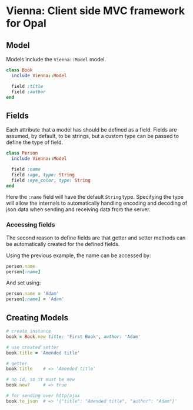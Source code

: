 # Vienna: Client side MVC framework for Opal

## Model

Models include the `Vienna::Model` model.

```ruby
class Book
  include Vienna::Model

  field :title
  field :author
end
```

## Fields

Each attribute that a model has should be defined as a field. Fields are
assumed, by default, to be strings, but a custom type can be passed to
define the type of field.

```ruby
class Person
  include Vienna::Model

  field :name
  field :age, type: String
  field :eye_color, type: String
end
```

Here the `:name` field will have the default `String` type. Specifying
the type will allow the internals to automatically handling encoding
and decoding of json data when sending and receiving data from the
server.

### Accessing fields

The second reason to define fields are that getter and setter methods
can be automatically created for the defined fields.

Using the previous example, the name can be accessed by:

```ruby
person.name
person[:name]
```

And set using:

```ruby
person.name = 'Adam'
person[:name] = 'Adam'
```

## Creating Models

```ruby
# create instance
book = Book.new title: 'First Book', author: 'Adam'

# use created setter
book.title = 'Amended title'

# getter
book.title    # => 'Amended title'

# no id, so it must be new
book.new?     # => true

# for sending over http/ajax
book.to_json  # => '{"title": "Amended title", "author": "Adam"}'
```
